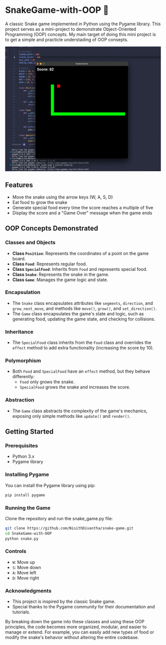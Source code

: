 # SnakeGame-with-OOP  🐍

A classic Snake game implemented in Python using the Pygame library. This project serves as a mini-project to demonstrate Object-Oriented Programming (OOP) concepts. My main target of doing this mini project is to get a simple and practicle understading of OOP consepts.

![Alt Text](SS.png)

## Features

- Move the snake using the arrow keys (W, A, S, D)
- Eat food to grow the snake
- Generate special food every time the score reaches a multiple of five
- Display the score and a "Game Over" message when the game ends

## OOP Concepts Demonstrated

### Classes and Objects

- **Class `Position`**: Represents the coordinates of a point on the game board.
- **Class `Food`**: Represents regular food.
- **Class `SpecialFood`**: Inherits from `Food` and represents special food.
- **Class `Snake`**: Represents the snake in the game.
- **Class `Game`**: Manages the game logic and state.

### Encapsulation

- The `Snake` class encapsulates attributes like `segments`, `direction`, and `grow_next_move`, and methods like `move()`, `grow()`, and `set_direction()`.
- The `Game` class encapsulates the game's state and logic, such as generating food, updating the game state, and checking for collisions.

### Inheritance

- The `SpecialFood` class inherits from the `Food` class and overrides the `effect` method to add extra functionality (increasing the score by 10).

### Polymorphism

- Both `Food` and `SpecialFood` have an `effect` method, but they behave differently:
  - `Food` only grows the snake.
  - `SpecialFood` grows the snake and increases the score.

### Abstraction

- The `Game` class abstracts the complexity of the game's mechanics, exposing only simple methods like `update()` and `render()`.

## Getting Started

### Prerequisites

- Python 3.x
- Pygame library

### Installing Pygame

You can install the Pygame library using pip:

```bash
pip install pygame
```

### Running the Game
Clone the repository and run the snake_game.py file:

```bash
git clone https://github.com/NisithDivantha/snake-game.git
cd SnakeGame-with-OOP
python snake.py
```
### Controls
- `W`: Move up
- `S`: Move down
- `A`: Move left
- `D`: Move right

### Acknowledgments
- This project is inspired by the classic Snake game.
- Special thanks to the Pygame community for their documentation and tutorials.

By breaking down the game into these classes and using these OOP principles, the code becomes more organized, modular, and easier to manage or extend. For example, you can easily add new types of food or modify the snake's behavior without altering the entire codebase.
